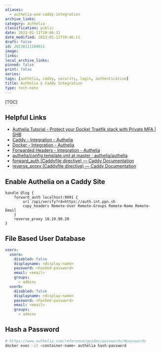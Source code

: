 ```yaml
---
aliases:
  - authelia-and-caddy-integration
archive_links: 
category: authelia
classification: public
date: 2023-01-11T19:46:11
date_modified: 2023-01-11T19:46:11
draft: false
id: 20230111194611
image: 
links: 
local_archive_links: 
pinned: false
print: false
series: 
tags: [authelia, caddy, security, login, authentication]
title: Authelia & Caddy Integration
type: tech-note
---
```


[TOC]

## Helpful Links

- [Authelia Tutorial - Protect your Docker Traefik stack with Private MFA | SHB](https://www.smarthomebeginner.com/docker-authelia-tutorial/)
- [Caddy - Integration - Authelia](https://www.authelia.com/integration/proxies/caddy/)
- [Docker - Integration - Authelia](https://www.authelia.com/integration/deployment/docker/)
- [Forwarded Headers - Integration - Authelia](https://www.authelia.com/integration/proxies/fowarded-headers/)
- [authelia/config.template.yml at master · authelia/authelia](https://github.com/authelia/authelia/blob/master/config.template.yml)
- [forward_auth (Caddyfile directive) — Caddy Documentation](https://caddyserver.com/docs/caddyfile/directives/forward_auth#authelia)
- [reverse_proxy (Caddyfile directive) — Caddy Documentation](https://caddyserver.com/docs/caddyfile/directives/reverse_proxy#trusted_proxies)

## Enable Authelia on a Caddy Site

```
handle @log {
    forward_auth localhost:9091 {
        uri /api/verify?rd=https://auth.int.ppn.sh
        copy_headers Remote-User Remote-Groups Remote-Name Remote-Email
    }
    reverse_proxy 10.19.90.20
}
```

## File Based User Database

```yaml
users:
  usera:
    disabled: false
    displayname: <display-name>
    password: <hashed-password>
    email: <email>
    groups:
      - admins
  userb:
    disabled: false
    displayname: <display-name>
    password: <hashed-password>
    email: <email>
    groups:
      - admins
```

## Hash a Password

```sh
# https://www.authelia.com/reference/guides/passwords/#passwords
docker exec -it <container-name> authelia hash-password
```